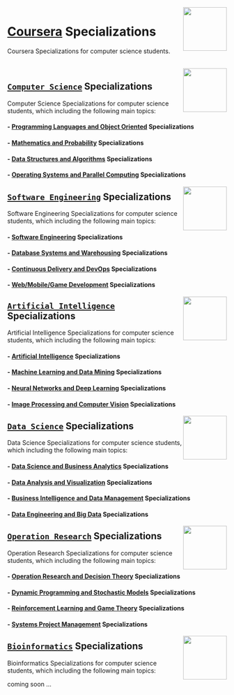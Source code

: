 <img align="right" width="100" src="https://github.com/cs-MohamedAyman/Coursera-Specializations/blob/master/organizations-logos/coursera.jpg">

# [Coursera](https://www.coursera.org/) Specializations
Coursera Specializations for computer science students.

<br>
<img align="right" width="100" height="100" src="https://github.com/cs-MohamedAyman/cs-MohamedAyman/blob/main/repos-logos/computer-science-department.jpg">

## [`Computer Science`](https://github.com/cs-MohamedAyman/Coursera-Specializations/blob/master/Computer-Science/README.md) Specializations
Computer Science Specializations for computer science students, which including the following main topics:

#### - [Programming Languages and Object Oriented](https://github.com/cs-MohamedAyman/Coursera-Specializations/blob/master/Computer-Science/README.md) Specializations
#### - [Mathematics and Probability](https://github.com/cs-MohamedAyman/Coursera-Specializations/blob/master/Computer-Science/README.md) Specializations
#### - [Data Structures and Algorithms](https://github.com/cs-MohamedAyman/Coursera-Specializations/blob/master/Computer-Science/README.md) Specializations
#### - [Operating Systems and Parallel Computing](https://github.com/cs-MohamedAyman/Coursera-Specializations/blob/master/Computer-Science/README.md) Specializations

<img align="right" width="100" height="100" src="https://github.com/cs-MohamedAyman/cs-MohamedAyman/blob/main/repos-logos/software-engineering-department.jpg">

## [`Software Engineering`](https://github.com/cs-MohamedAyman/Coursera-Specializations/tree/master/Software-Engineering/README.md) Specializations
Software Engineering Specializations for computer science students, which including the following main topics:

#### - [Software Engineering](https://github.com/cs-MohamedAyman/Coursera-Specializations/tree/master/Software-Engineering/README.md) Specializations
#### - [Database Systems and Warehousing](https://github.com/cs-MohamedAyman/Coursera-Specializations/tree/master/Software-Engineering/README.md) Specializations
#### - [Continuous Delivery and DevOps](https://github.com/cs-MohamedAyman/Coursera-Specializations/tree/master/Software-Engineering/README.md) Specializations
#### - [Web/Mobile/Game Development](https://github.com/cs-MohamedAyman/Coursera-Specializations/tree/master/Software-Engineering/README.md) Specializations

<img align="right" width="100" height="100" src="https://github.com/cs-MohamedAyman/cs-MohamedAyman/blob/main/repos-logos/artificial-intelligence-department.jpg">

## [`Artificial Intelligence`](https://github.com/cs-MohamedAyman/Coursera-Specializations/tree/master/Artificial-Intelligence/README.md) Specializations
Artificial Intelligence Specializations for computer science students, which including the following main topics:

#### - [Artificial Intelligence](https://github.com/cs-MohamedAyman/Coursera-Specializations/tree/master/Artificial-Intelligence/README.md) Specializations
#### - [Machine Learning and Data Mining](https://github.com/cs-MohamedAyman/Coursera-Specializations/tree/master/Artificial-Intelligence/README.md) Specializations
#### - [Neural Networks and Deep Learning](https://github.com/cs-MohamedAyman/Coursera-Specializations/tree/master/Artificial-Intelligence/README.md) Specializations
#### - [Image Processing and Computer Vision](https://github.com/cs-MohamedAyman/Coursera-Specializations/tree/master/Artificial-Intelligence/README.md) Specializations

<img align="right" width="100" height="100" src="https://github.com/cs-MohamedAyman/cs-MohamedAyman/blob/main/repos-logos/data-science-department.jpg">

## [`Data Science`](https://github.com/cs-MohamedAyman/Coursera-Specializations/tree/master/Data-Science/README.md) Specializations
Data Science Specializations for computer science students, which including the following main topics:

#### - [Data Science and Business Analytics](https://github.com/cs-MohamedAyman/Coursera-Specializations/tree/master/Data-Science/README.md) Specializations
#### - [Data Analysis and Visualization](https://github.com/cs-MohamedAyman/Coursera-Specializations/tree/master/Data-Science/README.md) Specializations
#### - [Business Intelligence and Data Management](https://github.com/cs-MohamedAyman/Coursera-Specializations/tree/master/Data-Science/README.md) Specializations
#### - [Data Engineering and Big Data](https://github.com/cs-MohamedAyman/Coursera-Specializations/tree/master/Data-Science/README.md) Specializations

<img align="right" width="100" height="100" src="https://github.com/cs-MohamedAyman/cs-MohamedAyman/blob/main/repos-logos/operation-research-department.jpg">

## [`Operation Research`](https://github.com/cs-MohamedAyman/Coursera-Specializations/blob/master/Operation-Research/README.md) Specializations
Operation Research Specializations for computer science students, which including the following main topics:

#### - [Operation Research and Decision Theory](https://github.com/cs-MohamedAyman/Coursera-Specializations/blob/master/Operation-Research/README.md) Specializations
#### - [Dynamic Programming and Stochastic Models](https://github.com/cs-MohamedAyman/Coursera-Specializations/tree/master/Operation-Research/README.md) Specializations
#### - [Reinforcement Learning and Game Theory](https://github.com/cs-MohamedAyman/Coursera-Specializations/tree/master/Operation-Research/README.md) Specializations
#### - [Systems Project Management](https://github.com/cs-MohamedAyman/Coursera-Specializations/tree/master/Operation-Research/README.md) Specializations

<img align="right" width="100" height="100" src="https://github.com/cs-MohamedAyman/cs-MohamedAyman/blob/main/repos-logos/bioinformatics-department.jpg">

## [`Bioinformatics`](https://github.com/cs-MohamedAyman/Coursera-Specializations/blob/master/Bioinformatics/README.md) Specializations
Bioinformatics Specializations for computer science students, which including the following main topics:

coming soon ...
